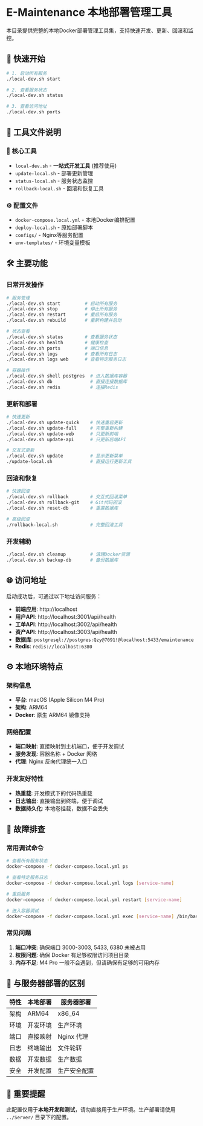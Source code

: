 # E-Maintenance 本地部署管理工具

本目录提供完整的本地Docker部署管理工具集，支持快速开发、更新、回滚和监控。

## 🚀 快速开始

```bash
# 1. 启动所有服务
./local-dev.sh start

# 2. 查看服务状态
./local-dev.sh status

# 3. 查看访问地址
./local-dev.sh ports
```

## 📁 工具文件说明

### 🔧 核心工具
- `local-dev.sh` - **一站式开发工具** (推荐使用)
- `update-local.sh` - 部署更新管理
- `status-local.sh` - 服务状态监控  
- `rollback-local.sh` - 回滚和恢复工具

### ⚙️ 配置文件
- `docker-compose.local.yml` - 本地Docker编排配置
- `deploy-local.sh` - 原始部署脚本
- `configs/` - Nginx等服务配置
- `env-templates/` - 环境变量模板

## 🛠️ 主要功能

### 日常开发操作
```bash
# 服务管理
./local-dev.sh start         # 启动所有服务
./local-dev.sh stop          # 停止所有服务
./local-dev.sh restart       # 重启所有服务
./local-dev.sh rebuild       # 重新构建并启动

# 状态查看
./local-dev.sh status        # 查看服务状态
./local-dev.sh health        # 健康检查
./local-dev.sh ports         # 端口信息
./local-dev.sh logs          # 查看所有日志
./local-dev.sh logs web      # 查看特定服务日志

# 容器操作
./local-dev.sh shell postgres  # 进入数据库容器
./local-dev.sh db              # 直接连接数据库
./local-dev.sh redis           # 连接Redis
```

### 更新和部署
```bash
# 快速更新
./local-dev.sh update-quick    # 快速重启更新
./local-dev.sh update-full     # 完整重新构建
./local-dev.sh update-web      # 只更新前端
./local-dev.sh update-api      # 只更新后端API

# 交互式更新
./local-dev.sh update          # 显示更新菜单
./update-local.sh              # 直接运行更新工具
```

### 回滚和恢复
```bash
# 快速回滚
./local-dev.sh rollback        # 交互式回滚菜单
./local-dev.sh rollback-git    # Git代码回滚
./local-dev.sh reset-db        # 重置数据库

# 高级回滚
./rollback-local.sh            # 完整回滚工具
```

### 开发辅助
```bash
./local-dev.sh cleanup         # 清理Docker资源
./local-dev.sh backup-db       # 备份数据库
```

## 🌐 访问地址

启动成功后，可通过以下地址访问服务：

- **前端应用**: http://localhost
- **用户API**: http://localhost:3001/api/health
- **工单API**: http://localhost:3002/api/health  
- **资产API**: http://localhost:3003/api/health
- **数据库**: `postgresql://postgres:Qzy@7091!@localhost:5433/emaintenance`
- **Redis**: `redis://localhost:6380`

## ⚙️ 本地环境特点

### 架构信息
- **平台**: macOS (Apple Silicon M4 Pro)
- **架构**: ARM64
- **Docker**: 原生 ARM64 镜像支持

### 网络配置
- **端口映射**: 直接映射到主机端口，便于开发调试
- **服务发现**: 容器名称 + Docker 网络
- **代理**: Nginx 反向代理统一入口

### 开发友好特性
- **热重载**: 开发模式下的代码热重载
- **日志输出**: 直接输出到终端，便于调试
- **数据持久化**: 本地卷挂载，数据不会丢失

## 🔧 故障排查

### 常用调试命令
```bash
# 查看所有服务状态
docker-compose -f docker-compose.local.yml ps

# 查看特定服务日志
docker-compose -f docker-compose.local.yml logs [service-name]

# 重启服务
docker-compose -f docker-compose.local.yml restart [service-name]

# 进入容器调试
docker-compose -f docker-compose.local.yml exec [service-name] /bin/bash
```

### 常见问题
1. **端口冲突**: 确保端口 3000-3003, 5433, 6380 未被占用
2. **权限问题**: 确保 Docker 有足够权限访问项目目录
3. **内存不足**: M4 Pro 一般不会遇到，但请确保有足够的可用内存

## 📝 与服务器部署的区别

| 特性 | 本地部署 | 服务器部署 |
|------|----------|------------|
| 架构 | ARM64 | x86_64 |
| 环境 | 开发环境 | 生产环境 |
| 端口 | 直接映射 | Nginx 代理 |
| 日志 | 终端输出 | 文件轮转 |
| 数据 | 开发数据 | 生产数据 |
| 安全 | 开发配置 | 生产安全配置 |

## 🚨 重要提醒

此配置仅用于**本地开发和测试**，请勿直接用于生产环境。生产部署请使用 `../Server/` 目录下的配置。